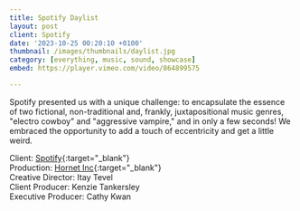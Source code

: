 ```yaml
---
title: Spotify Daylist
layout: post
client: Spotify
date: '2023-10-25 00:20:10 +0100'
thumbnail: /images/thumbnails/daylist.jpg
category: [everything, music, sound, showcase]
embed: https://player.vimeo.com/video/864899575

---
```


Spotify presented us with a unique challenge: to encapsulate the essence of two fictional, non-traditional and, frankly, juxtapositional music genres, "electro cowboy" and "aggressive vampire," and in only a few seconds! We embraced the opportunity to add a touch of eccentricity and get a little weird.

Client: [Spotify](https://spotify.com/){:target="_blank"}<br>
Production: [Hornet Inc](http://hornetinc.com){:target="_blank"}<br>
Creative Director: Itay Tevel<br>
Client Producer: Kenzie Tankersley<br>
Executive Producer: Cathy Kwan<br>